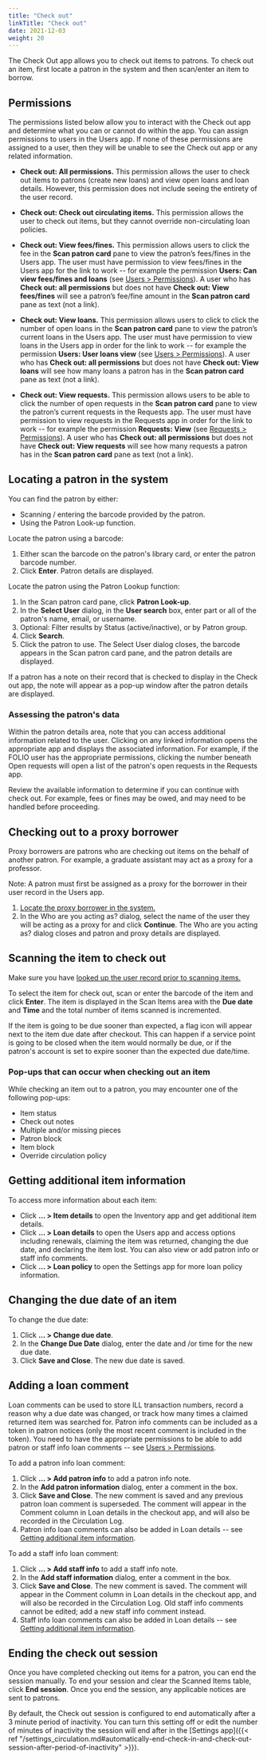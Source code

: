 ```yaml
---
title: "Check out"
linkTitle: "Check out"
date: 2021-12-03
weight: 20
---
```


The Check Out app allows you to check out items to patrons. To check out an item, first locate a patron in the system and then scan/enter an item to borrow.


## Permissions

The permissions listed below allow you to interact with the Check out app and determine what you can or cannot do within the app. You can assign permissions to users in the Users app. If none of these permissions are assigned to a user, then they will be unable to see the Check out app or any related information.

* **Check out: All permissions.** This permission allows the user to check out items to patrons (create new loans) and view open loans and loan details. However, this permission does not include seeing the entirety of the user record.
* **Check out: Check out circulating items.** This permission allows the user to check out items, but they cannot override non-circulating loan policies.
* **Check out: View fees/fines.** This permission allows users to click the fee in the **Scan patron card** pane to view the patron’s fees/fines in the Users app. The user must have permission to view fees/fines in the Users app for the link to work -- for example the permission **Users: Can view fees/fines and loans** (see [Users \> Permissions](../../../users/#permissions)).
A user who has **Check out: all permissions** but does not have **Check out: View fees/fines** will see a patron’s fee/fine amount in the **Scan patron card** pane as text (not a link).

* **Check out: View loans.** This permission allows users to click to click the number of open loans in the **Scan patron card** pane to view the patron’s current loans in the Users app. The user must have permission to view loans in the Users app in order for the link to work -- for example the permission **Users: User loans view** (see [Users \> Permissions](../../../users/#permissions)).
A user who has **Check out: all permissions** but does not have **Check out: View loans** will see how many loans a patron has in the **Scan patron card** pane as text (not a link).


* **Check out: View requests.**  This permission allows users to be able to click the number of open requests in the **Scan patron card** pane to view the patron’s current requests in the Requests app. The user must have permission to view requests in the Requests app in order for the link to work -- for example the permission **Requests: View** (see [Requests \> Permissions](../../requests/requests/#permissions)).
A user who has **Check out: all permissions** but does not have **Check out: View requests** will see how many requests a patron has in the **Scan patron card** pane as text (not a link).



## Locating a patron in the system

You can find the patron by either:

*   Scanning / entering the barcode provided by the patron.
*   Using the Patron Look-up function.

Locate the patron using a barcode:

1. Either scan the barcode on the patron's library card, or enter the patron barcode number.
2. Click **Enter**. Patron details are displayed.

Locate the patron using the Patron Lookup function:

1. In the Scan patron card pane, click **Patron Look-up**.
2. In the **Select User** dialog, in the **User search** box, enter part or all of the patron's name, email, or username.
3. Optional: Filter results by Status (active/inactive), or by Patron group.
4. Click **Search**.
5. Click the patron to use. The Select User dialog closes, the barcode appears in the Scan patron card pane, and the patron details are displayed.

If a patron has a note on their record that is checked to display in the Check out app, the note will appear as a pop-up window after the patron details are displayed.

### Assessing the patron's data

Within the patron details area, note that you can access additional information related to the user. Clicking on any linked information opens the appropriate app and displays the associated information. For example, if the FOLIO user has the appropriate permissions, clicking the number beneath Open requests will open a list of the patron's open requests in the Requests app.

Review the available information to determine if you can continue with check out. For example, fees or fines may be owed, and may need to be handled before proceeding.


## Checking out to a proxy borrower

Proxy borrowers are patrons who are checking out items on the behalf of another patron. For example, a graduate assistant may act as a proxy for a professor.

Note: A patron must first be assigned as a proxy for the borrower in their user record in the Users app.

1. [Locate the proxy borrower in the system.](#locating-a-patron-in-the-system)
2. In the Who are you acting as? dialog, select the name of the user they will be acting as a proxy for and click **Continue**. The Who are you acting as? dialog closes and patron and proxy details are displayed.

## Scanning the item to check out

Make sure you have [looked up the user record prior to scanning items.](#locating-a-patron-in-the-system)

To select the item for check out, scan or enter the barcode of the item and click **Enter**. The item is displayed in the Scan Items area with the **Due date** and **Time** and the total number of items scanned is incremented.

If the item is going to be due sooner than expected, a flag icon will appear next to the item due date after checkout. This can happen if a service point is going to be closed when the item would normally be due, or if the patron's account is set to expire sooner than the expected due date/time.

### Pop-ups that can occur when checking out an item

While checking an item out to a patron, you may encounter one of the following pop-ups:

* Item status
* Check out notes
* Multiple and/or missing pieces
* Patron block
* Item block
* Override circulation policy


## Getting additional item information

To access more information about each item:

* Click **... > Item details** to open the Inventory app and get additional item details.
* Click **... > Loan details** to open the Users app and access options including renewals, claiming the item was returned, changing the due date, and declaring the item lost. You can also view or add patron info or staff info comments.
* Click **... > Loan policy** to open the Settings app for more loan policy information.


## Changing the due date of an item

To change the due date:

1. Click **... > Change due date**.
2. In the **Change Due Date** dialog, enter the date and /or time for the new due date.
3. Click **Save and Close**. The new due date is saved.

## Adding a loan comment

Loan comments can be used to store ILL transaction numbers, record a reason why a due date was changed, or track how many times a claimed returned item was searched for. Patron info comments can be included as a token in patron notices (only the most recent comment is included in the token). You need to have the appropriate permissions to be able to add patron or staff info loan comments -- see [Users \> Permissions](../../../users/#permissions).

To add a patron info loan comment:

1.	Click **… > Add patron info** to add a patron info note.
2.	In the **Add patron information** dialog, enter a comment in the box.
3.	Click **Save and Close**. The new comment is saved and any previous patron loan comment is superseded. The comment will appear in the Comment column in Loan details in the checkout app, and will also be recorded in the Circulation Log.
4.	Patron info loan comments can also be added in Loan details -- see [Getting additional item information](/getting-additional-item-information).

To add a staff info loan comment:

1.	Click **… > Add staff info** to add a staff info note.
2.	In the **Add staff information** dialog, enter a comment in the box.
3.	Click **Save and Close**. The new comment is saved. The comment will appear in the Comment column in Loan details in the checkout app, and will also be recorded in the Circulation Log. Old staff info comments cannot be edited; add a new staff info comment instead.
4.	Staff info loan comments can also be added in Loan details -- see [Getting additional item information](#getting-additional-item-information).


## Ending the check out session

Once you have completed checking out items for a patron, you can end the session manually. To end your session and clear the Scanned Items table, click **End session**. Once you end the session, any applicable notices are sent to patrons.

By default, the Check out session is configured to end automatically after a 3 minute period of inactivity. You can turn this setting off or edit the number of minutes of inactivity the session will end after in the [Settings app]({{< ref "/settings_circulation.md#automatically-end-check-in-and-check-out-session-after-period-of-inactivity" >}}).
